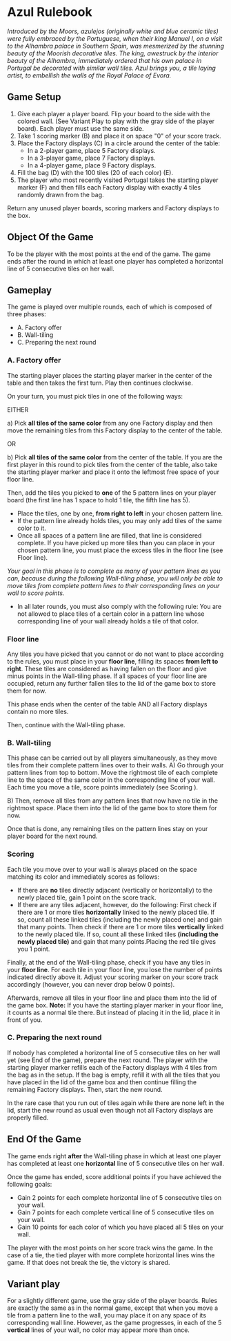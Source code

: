 # Azul Rulebook

*Introduced by the Moors, azulejos (originally white and blue ceramic tiles) were fully embraced by the Portuguese, when their king Manuel I, on a visit to the Alhambra palace in Southern Spain, was mesmerized by the stunning beauty of the Moorish decorative tiles. The king, awestruck by the interior beauty of the Alhambra, immediately ordered that his own palace in Portugal be decorated with similar wall tiles. Azul brings you, a tile laying artist, to embellish the walls of the Royal Palace of Evora.*

## Game Setup

1. Give each player a player board. Flip your board to the side with the colored wall. (See Variant Play to play with the gray side of the player board). Each player must use the same side.
2. Take 1 scoring marker (B)  and place it on space "0" of your score track.
3. Place the Factory displays (C)  in a circle around the center of the table:
   * In a 2-player game, place 5 Factory   displays.
   * In a 3-player game, place 7 Factory displays.
   * In a 4-player game, place 9 Factory displays.
4. Fill the bag (D) with the 100 tiles (20 of each color) (E).
5. The player who most recently visited Portugal takes the starting player marker (F) and then fills each Factory display with exactly 4 tiles randomly drawn from the bag.

Return any unused player boards, scoring markers and Factory displays to the box.

## Object Of the Game

To be the player with the most points at the end of the game. The game ends after the round in which at least one player has completed a horizontal line of 5 consecutive tiles on her wall.

## Gameplay

The game is played over multiple rounds, each of which is composed of three phases:

* A. Factory offer
* B. Wall-tiling
* C. Preparing the next round

### A. Factory offer

The starting player places the starting player marker in the center of the table and then takes the first turn. Play then continues clockwise.

On your turn, you must pick tiles in one of the following ways:

EITHER

a) Pick **all tiles of the same color** from any one Factory display and then move the remaining tiles from this Factory display to the center of the table.

OR

b) Pick **all tiles of the same color** from the center of the table. If you are the first player in this round to pick tiles from the center of the table, also take the starting player marker and place it onto the leftmost free space of your floor line.

Then, add the tiles you picked to **one** of the 5 pattern lines on your player board (the first line has 1 space to hold 1 tile, the fifth line has 5).

* Place the tiles, one by one, **from right to left** in your chosen pattern line.
* If the pattern line already holds tiles, you may only add tiles of the same color to it.
* Once all spaces of a pattern line are filled, that line is considered complete. If you have picked up more tiles than you can place in your chosen pattern line, you must place the excess tiles in the floor line (see Floor line).

*Your goal in this phase is to complete as many of your pattern lines as you can, because during the following Wall-tiling phase, you will only be able to move tiles from complete pattern lines to their corresponding lines on your wall to score points.*

* In all later rounds, you must also comply with the following rule: You are not allowed to place tiles of a certain color in a pattern line whose corresponding line of your wall already holds a tile of that color.

### Floor line

Any tiles you have picked that you cannot or do not want to place according to the rules, you must place in your **floor line**, filling its spaces **from left to right**. These tiles are considered as having fallen on the floor and give minus points in the Wall-tiling phase. If all spaces of your floor line are occupied, return any further fallen tiles to the lid of the game box to store them for now.

This phase ends when the center of the table AND all Factory displays contain no more tiles.

Then, continue with the Wall-tiling phase.

### B. Wall-tiling

This phase can be carried out by all players simultaneously, as they move tiles from their complete pattern lines over to their walls.
A) Go through your pattern lines from top to bottom. Move the rightmost  tile of each complete line to the space of the same color in the corresponding line of your wall. Each time you move a tile, score points immediately (see Scoring ).

B) Then, remove all tiles from any pattern lines that now have no tile in the rightmost  space. Place them into the lid of the game box to store them for now.

Once that is done, any remaining tiles on the pattern lines stay on your player board for the next round.

### Scoring

Each tile you move over to your wall is always placed on the space matching its color and immediately scores as follows:

* If there are **no** tiles directly adjacent (vertically or horizontally) to the newly placed tile, gain 1 point on the score track.
* If there are any tiles adjacent, however, do the following:
First check if there are 1 or more tiles **horizontally** linked to the newly placed tile. If so, count all these linked tiles (including the newly placed one) and gain that many points.
Then check if there are 1 or more tiles **vertically** linked to the newly placed tile. If so, count all these linked tiles **(including the newly placed tile)** and gain that many points.Placing the red tile gives you 1 point.

Finally, at the end of the Wall-tiling phase, check if you have any tiles in your **floor line**. For each tile in your floor line, you lose the number of points indicated directly above it. Adjust your scoring marker on your score track accordingly (however, you can never drop below 0 points).

Afterwards, remove all tiles in your floor line and place them into the lid of the game box. **Note:** If you have the starting player marker in your floor line, it counts as a normal tile there. But instead of placing it in the lid, place it in front of you.

### C. Preparing the next round

If nobody has completed a horizontal line of 5 consecutive tiles on her wall yet (see End of the game), prepare the next round. The player with the starting player marker refills each of the Factory displays with 4 tiles from the bag as in the setup. If the bag is empty, refill it with all the tiles that you have placed in the lid of the game box and then continue filling the remaining Factory displays. Then, start the new round.

In the rare case that you run out of tiles again while there are none left in the lid, start the new round as usual even though not all Factory displays are properly filled.

## End Of the Game

The game ends right **after** the Wall-tiling phase in which at least one player has completed at least one **horizontal** line of 5 consecutive tiles on her wall.

Once the game has ended, score additional points if you have achieved the following goals:

* Gain 2 points for each complete horizontal line of 5 consecutive tiles on your wall.
* Gain 7 points for each complete vertical line of 5 consecutive tiles on your wall.
* Gain 10 points for each color of which you have placed all 5 tiles on your wall.

The player with the most points on her score track wins the game. In the case of a tie, the tied player with more complete horizontal lines wins the game. If that does not break the tie, the victory is shared.

## Variant play

For a slightly different game, use the gray side of the player boards. Rules are exactly the same as in the normal game, except that when you move a tile from a pattern line to the wall, you may place it on any space of its corresponding wall line. However, as the game progresses, in each of the 5 **vertical** lines of your wall, no color may appear more than once.

